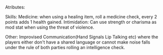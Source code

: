 Atributes:

Skills:
Medicine: when using a healing item, roll a medicine check, every 2 points adds 1 health gained.
Intimidation: Can use strength or charisma as mod stat when using the threat of violence.

Other:
Improvised Communication(Hand Signals Lip Talking etc) where the players either don't have a shared language or cannot make noise falls under the rule of both parties rolling an intelligence check.
